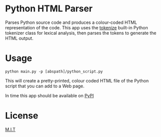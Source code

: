# Python HTML Parser

Parses Python source code and produces a colour-coded HTML representation of the code. 
This app uses the <a href="https://docs.python.org/3/library/tokenize.html">tokenize</a> 
built-in Python tokenizer class for lexical analysis, then parses the tokens to generate 
the HTML output.

# Usage

<code>python main.py -p [abspath]/python_script.py</code>

This will create a pretty-printed, colour coded HTML file of the Python script that you
can add to a Web page.

In time this app should be available on <a href="https://pypi.org/">PyPI</a>

# License

<a href="https://github.com/sedexdev/python_html_parser/blob/main/LICENSE">M.I.T</a>
